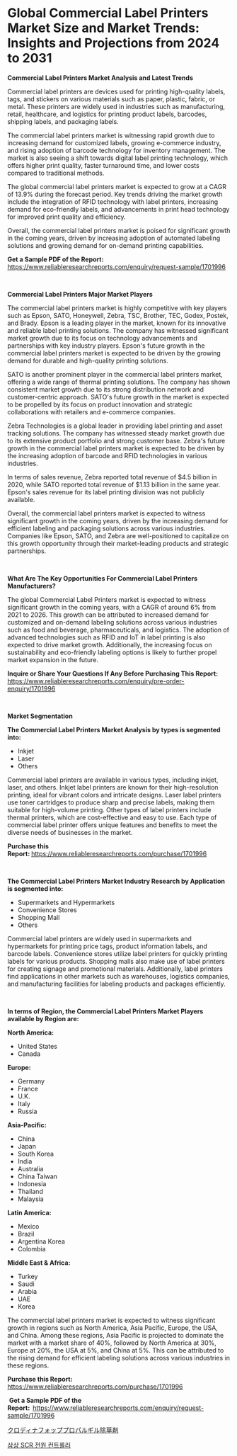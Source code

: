 <p><h1>Global Commercial Label Printers Market Size and Market Trends: Insights and Projections from 2024 to 2031</h1></p><p><strong>Commercial Label Printers Market Analysis and Latest Trends</strong></p>
<p><p>Commercial label printers are devices used for printing high-quality labels, tags, and stickers on various materials such as paper, plastic, fabric, or metal. These printers are widely used in industries such as manufacturing, retail, healthcare, and logistics for printing product labels, barcodes, shipping labels, and packaging labels.</p><p>The commercial label printers market is witnessing rapid growth due to increasing demand for customized labels, growing e-commerce industry, and rising adoption of barcode technology for inventory management. The market is also seeing a shift towards digital label printing technology, which offers higher print quality, faster turnaround time, and lower costs compared to traditional methods.</p><p>The global commercial label printers market is expected to grow at a CAGR of 13.9% during the forecast period. Key trends driving the market growth include the integration of RFID technology with label printers, increasing demand for eco-friendly labels, and advancements in print head technology for improved print quality and efficiency.</p><p>Overall, the commercial label printers market is poised for significant growth in the coming years, driven by increasing adoption of automated labeling solutions and growing demand for on-demand printing capabilities.</p></p>
<p><strong>Get a Sample PDF of the Report:&nbsp;</strong> <a href="https://www.reliableresearchreports.com/enquiry/request-sample/1701996">https://www.reliableresearchreports.com/enquiry/request-sample/1701996</a></p>
<p>&nbsp;</p>
<p><strong>Commercial Label Printers Major Market Players</strong></p>
<p><p>The commercial label printers market is highly competitive with key players such as Epson, SATO, Honeywell, Zebra, TSC, Brother, TEC, Godex, Postek, and Brady. Epson is a leading player in the market, known for its innovative and reliable label printing solutions. The company has witnessed significant market growth due to its focus on technology advancements and partnerships with key industry players. Epson's future growth in the commercial label printers market is expected to be driven by the growing demand for durable and high-quality printing solutions.</p><p>SATO is another prominent player in the commercial label printers market, offering a wide range of thermal printing solutions. The company has shown consistent market growth due to its strong distribution network and customer-centric approach. SATO's future growth in the market is expected to be propelled by its focus on product innovation and strategic collaborations with retailers and e-commerce companies.</p><p>Zebra Technologies is a global leader in providing label printing and asset tracking solutions. The company has witnessed steady market growth due to its extensive product portfolio and strong customer base. Zebra's future growth in the commercial label printers market is expected to be driven by the increasing adoption of barcode and RFID technologies in various industries.</p><p>In terms of sales revenue, Zebra reported total revenue of $4.5 billion in 2020, while SATO reported total revenue of $1.13 billion in the same year. Epson's sales revenue for its label printing division was not publicly available.</p><p>Overall, the commercial label printers market is expected to witness significant growth in the coming years, driven by the increasing demand for efficient labeling and packaging solutions across various industries. Companies like Epson, SATO, and Zebra are well-positioned to capitalize on this growth opportunity through their market-leading products and strategic partnerships.</p></p>
<p>&nbsp;</p>
<p><strong>What Are The Key Opportunities For Commercial Label Printers Manufacturers?</strong></p>
<p><p>The global Commercial Label Printers market is expected to witness significant growth in the coming years, with a CAGR of around 6% from 2021 to 2026. This growth can be attributed to increased demand for customized and on-demand labeling solutions across various industries such as food and beverage, pharmaceuticals, and logistics. The adoption of advanced technologies such as RFID and IoT in label printing is also expected to drive market growth. Additionally, the increasing focus on sustainability and eco-friendly labeling options is likely to further propel market expansion in the future.</p></p>
<p><strong>Inquire or Share Your Questions If Any Before Purchasing This Report:</strong> <a href="https://www.reliableresearchreports.com/enquiry/pre-order-enquiry/1701996">https://www.reliableresearchreports.com/enquiry/pre-order-enquiry/1701996</a></p>
<p>&nbsp;</p>
<p><strong>Market Segmentation</strong></p>
<p><strong>The Commercial Label Printers Market Analysis by types is segmented into:</strong></p>
<p><ul><li>Inkjet</li><li>Laser</li><li>Others</li></ul></p>
<p><p>Commercial label printers are available in various types, including inkjet, laser, and others. Inkjet label printers are known for their high-resolution printing, ideal for vibrant colors and intricate designs. Laser label printers use toner cartridges to produce sharp and precise labels, making them suitable for high-volume printing. Other types of label printers include thermal printers, which are cost-effective and easy to use. Each type of commercial label printer offers unique features and benefits to meet the diverse needs of businesses in the market.</p></p>
<p><strong>Purchase this Report:&nbsp;</strong><a href="https://www.reliableresearchreports.com/purchase/1701996">https://www.reliableresearchreports.com/purchase/1701996</a></p>
<p>&nbsp;</p>
<p><strong>The Commercial Label Printers Market Industry Research by Application is segmented into:</strong></p>
<p><ul><li>Supermarkets and Hypermarkets</li><li>Convenience Stores</li><li>Shopping Mall</li><li>Others</li></ul></p>
<p><p>Commercial label printers are widely used in supermarkets and hypermarkets for printing price tags, product information labels, and barcode labels. Convenience stores utilize label printers for quickly printing labels for various products. Shopping malls also make use of label printers for creating signage and promotional materials. Additionally, label printers find applications in other markets such as warehouses, logistics companies, and manufacturing facilities for labeling products and packages efficiently.</p></p>
<p>&nbsp;</p>
<p><strong>In terms of Region, the Commercial Label Printers Market Players available by Region are:</strong></p>
<p>
    <p> <strong> North America: </strong>
        <ul>
            <li>United States</li>
            <li>Canada</li>
        </ul>
        </p> 
    <p> <strong> Europe: </strong>
        <ul>
            <li>Germany</li>
            <li>France</li>
            <li>U.K.</li>
            <li>Italy</li>
            <li>Russia</li>
        </ul>
        </p> 
    <p> <strong> Asia-Pacific: </strong>
        <ul>
            <li>China</li>
            <li>Japan</li>
            <li>South Korea</li>
            <li>India</li>
            <li>Australia</li>
            <li>China Taiwan</li>
            <li>Indonesia</li>
            <li>Thailand</li>
            <li>Malaysia</li>
        </ul>
        </p> 
    <p> <strong> Latin America: </strong>
        <ul>
            <li>Mexico</li>
            <li>Brazil</li>
            <li>Argentina Korea</li>
            <li>Colombia</li>
        </ul>
        </p> 
    <p> <strong> Middle East & Africa: </strong>
        <ul>
            <li>Turkey</li>
            <li>Saudi</li>
            <li>Arabia</li>
            <li>UAE</li>
            <li>Korea</li>
        </ul>
    </p>
    </p>
<p><p>The commercial label printers market is expected to witness significant growth in regions such as North America, Asia Pacific, Europe, the USA, and China. Among these regions, Asia Pacific is projected to dominate the market with a market share of 40%, followed by North America at 30%, Europe at 20%, the USA at 5%, and China at 5%. This can be attributed to the rising demand for efficient labeling solutions across various industries in these regions.</p></p>
<p><strong>Purchase this Report: </strong><a href="https://www.reliableresearchreports.com/purchase/1701996">https://www.reliableresearchreports.com/purchase/1701996</a></p>
<p>&nbsp;<strong>Get a Sample PDF of the Report:&nbsp;&nbsp;</strong><a href="https://www.reliableresearchreports.com/enquiry/request-sample/1701996">https://www.reliableresearchreports.com/enquiry/request-sample/1701996</a></p>
<p><strong></strong></p>
<p><p><a href="https://github.com/mcbeesbxa270/Market-Research-Report-List-1/blob/main/229156512018.md">クロディナフォッププロパルギル除草剤</a></p><p><a href="https://github.com/fernandotryO5lson96765/Market-Research-Report-List-1/blob/main/578065911246.md">삼상 SCR 전원 컨트롤러</a></p></p>